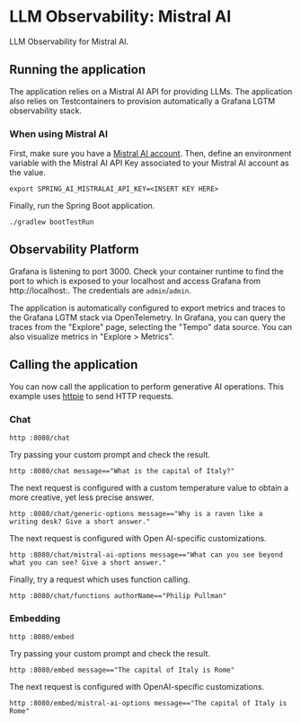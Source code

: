 # LLM Observability: Mistral AI

LLM Observability for Mistral AI.

## Running the application

The application relies on a Mistral AI API for providing LLMs. The application also relies on Testcontainers
to provision automatically a Grafana LGTM observability stack.

### When using Mistral AI

First, make sure you have a [Mistral AI account](https://console.mistral.ai).
Then, define an environment variable with the Mistral AI API Key associated to your Mistral AI account as the value.

```shell
export SPRING_AI_MISTRALAI_API_KEY=<INSERT KEY HERE>
```

Finally, run the Spring Boot application.

```shell
./gradlew bootTestRun
```

## Observability Platform

Grafana is listening to port 3000. Check your container runtime to find the port to which is exposed to your localhost
and access Grafana from http://localhost:<port>. The credentials are `admin`/`admin`.

The application is automatically configured to export metrics and traces to the Grafana LGTM stack via OpenTelemetry.
In Grafana, you can query the traces from the "Explore" page, selecting the "Tempo" data source. You can also visualize metrics in "Explore > Metrics".

## Calling the application

You can now call the application to perform generative AI operations.
This example uses [httpie](https://httpie.io) to send HTTP requests.

### Chat

```shell
http :8080/chat
```

Try passing your custom prompt and check the result.

```shell
http :8080/chat message=="What is the capital of Italy?"
```

The next request is configured with a custom temperature value to obtain a more creative, yet less precise answer.

```shell
http :8080/chat/generic-options message=="Why is a raven like a writing desk? Give a short answer."
```

The next request is configured with Open AI-specific customizations.

```shell
http :8080/chat/mistral-ai-options message=="What can you see beyond what you can see? Give a short answer."
```

Finally, try a request which uses function calling.

```shell
http :8080/chat/functions authorName=="Philip Pullman"
```

### Embedding

```shell
http :8080/embed
```

Try passing your custom prompt and check the result.

```shell
http :8080/embed message=="The capital of Italy is Rome"
```

The next request is configured with OpenAI-specific customizations.

```shell
http :8080/embed/mistral-ai-options message=="The capital of Italy is Rome"
```
